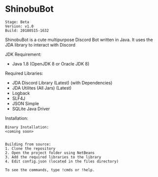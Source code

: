 # ShinobuBot
```
Stage: Beta
Version: v1.0
Build: 20180515-1632
```

ShinobuBot is a cute multipurpose Discord Bot written in Java. It uses the JDA library to interact with Discord

JDK Requirement:
- Java 1.8 (OpenJDK 8 or Oracle JDK 8)

Required Libraries:
- JDA Discord Library (Latest) (with Dependencies)
- JDA Utilites (All Jars) (Latest)
- Logback
- SLF4J
- JSON Simple
- SQLite Java Driver

Installation:
```
Binary Installation:
<coming soon>
```

```

Building from source:
1. Clone the repository
2. Open the project folder using NetBeans
3. Add the required libraries to the library
4. Edit config.json (located in the files directory)

To see the commands, type !cmds or !help.
```
